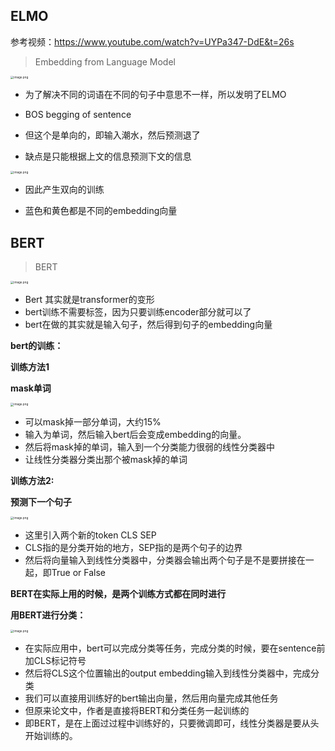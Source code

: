 ## ELMO

参考视频：https://www.youtube.com/watch?v=UYPa347-DdE&t=26s

> Embedding from Language Model

<img src="http://ww1.sinaimg.cn/large/005KJzqrgy1gm0aoyj2zqj311o0s41kx.jpg" alt="image.png" style="zoom:33%;" />

- 为了解决不同的词语在不同的句子中意思不一样，所以发明了ELMO
- BOS begging of sentence

- 但这个是单向的，即输入潮水，然后预测退了

- 缺点是只能根据上文的信息预测下文的信息

<img src="http://ww1.sinaimg.cn/large/005KJzqrgy1gm0ax2sfs0j312a0qw1im.jpg" alt="image.png" style="zoom:33%;" />

- 因此产生双向的训练

- 蓝色和黄色都是不同的embedding向量

## BERT

> BERT

<img src="http://ww1.sinaimg.cn/large/005KJzqrgy1gm0baxnrhxj31140s6kiw.jpg" alt="image.png" style="zoom:33%;" />

- Bert 其实就是transformer的变形
- bert训练不需要标签，因为只要训练encoder部分就可以了
- bert在做的其实就是输入句子，然后得到句子的embedding向量

**bert的训练：**

**训练方法1**

**mask单词**

<img src="http://ww1.sinaimg.cn/large/005KJzqrgy1gm0brv3c23j31080q64db.jpg" alt="image.png" style="zoom:33%;" />

- 可以mask掉一部分单词，大约15%
- 输入为单词，然后输入bert后会变成embedding的向量。
- 然后将mask掉的单词，输入到一个分类能力很弱的线性分类器中
- 让线性分类器分类出那个被mask掉的单词

**训练方法2:**

**预测下一个句子**

<img src="http://ww1.sinaimg.cn/large/005KJzqrgy1gm0bzg2esrj31300rqh2d.jpg" alt="image.png" style="zoom:33%;" />

- 这里引入两个新的token CLS SEP
- CLS指的是分类开始的地方，SEP指的是两个句子的边界
- 然后将向量输入到线性分类器中，分类器会输出两个句子是不是要拼接在一起，即True or False

**BERT在实际上用的时候，是两个训练方式都在同时进行**

**用BERT进行分类：**

<img src="http://ww1.sinaimg.cn/large/005KJzqrgy1gm0c6tw62zj311e0pktnq.jpg" alt="image.png" style="zoom:33%;" />

- 在实际应用中，bert可以完成分类等任务，完成分类的时候，要在sentence前加CLS标记符号
- 然后将CLS这个位置输出的output embedding输入到线性分类器中，完成分类
- 我们可以直接用训练好的bert输出向量，然后用向量完成其他任务
- 但原来论文中，作者是直接将BERT和分类任务一起训练的
- 即BERT，是在上面过过程中训练好的，只要微调即可，线性分类器是要从头开始训练的。